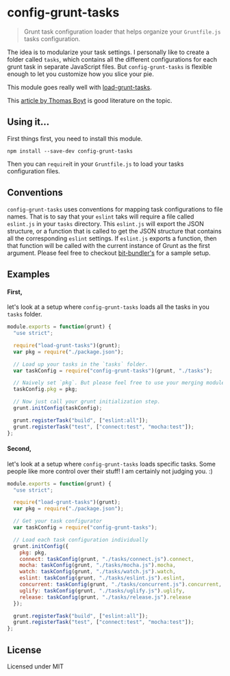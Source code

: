 # config-grunt-tasks
> Grunt task configuration loader that helps organize your `Gruntfile.js` tasks configuration.

The idea is to modularize your task settings. I personally like to create a folder called `tasks`, which contains all the different configurations for each grunt task in separate JavaScript files. But `config-grunt-tasks` is flexible enough to let you customize how you slice your pie.

This module goes really well with [load-grunt-tasks](https://github.com/sindresorhus/load-grunt-tasks).

This [article by Thomas Boyt](http://www.thomasboyt.com/2013/09/01/maintainable-grunt.html) is good literature on the topic.


## Using it...

First things first, you need to install this module.

```
npm install --save-dev config-grunt-tasks
```

Then you can `require`it in your `Gruntfile.js` to load your tasks configuration files.


## Conventions

`config-grunt-tasks` uses conventions for mapping task configurations to file names. That is to say that your `eslint` taks will require a file called `eslint.js` in your `tasks` directory. This `eslint.js` will export the JSON structure, or a function that is called to get the JSON structure that contains all the corresponding `eslint` settings.  If `eslint.js` exports a function, then that function will be called with the current instance of Grunt as the first argument. Please feel free to checkout [bit-bundler's](https://github.com/MiguelCastillo/bit-bundler/tree/master/tasks) for a sample setup.


## Examples

#### First,
let's look at a setup where `config-grunt-tasks` loads all the tasks in you `tasks` folder.

``` javascript
module.exports = function(grunt) {
  "use strict";

  require("load-grunt-tasks")(grunt);
  var pkg = require("./package.json");

  // Load up your tasks in the `tasks` folder.
  var taskConfig = require("config-grunt-tasks")(grunt, "./tasks");

  // Naively set `pkg`. But please feel free to use your merging module of choice
  taskConfig.pkg = pkg;

  // Now just call your grunt initialization step.
  grunt.initConfig(taskConfig);

  grunt.registerTask("build", ["eslint:all"]);
  grunt.registerTask("test", ["connect:test", "mocha:test"]);
};
```

#### Second,
let's look at a setup where `config-grunt-tasks` loads specific tasks. Some people like more control over their stuff! I am certainly not judging you. :)

``` javascript
module.exports = function(grunt) {
  "use strict";

  require("load-grunt-tasks")(grunt);
  var pkg = require("./package.json");

  // Get your task configurator
  var taskConfig = require("config-grunt-tasks");

  // Load each task configuration individually
  grunt.initConfig({
    pkg: pkg,
    connect: taskConfig(grunt, "./tasks/connect.js").connect,
    mocha: taskConfig(grunt, "./tasks/mocha.js").mocha,
    watch: taskConfig(grunt, "./tasks/watch.js").watch,
    eslint: taskConfig(grunt, "./tasks/eslint.js").eslint,
    concurrent: taskConfig(grunt, "./tasks/concurrent.js").concurrent,
    uglify: taskConfig(grunt, "./tasks/uglify.js").uglify,
    release: taskConfig(grunt, "./tasks/release.js").release
  });

  grunt.registerTask("build", ["eslint:all"]);
  grunt.registerTask("test", ["connect:test", "mocha:test"]);
};
```


## License

Licensed under MIT

